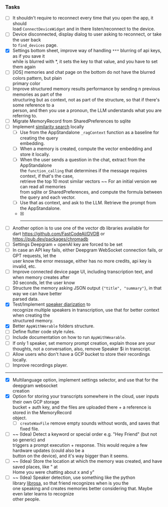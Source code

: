 ### Tasks

- [ ] It shouldn't require to reconnect every time that you open the app, it should  
  load `ConnectDeviceWidget` and in there listen/reconnect to the device.
- [ ] Device disconnected, display dialog to user asking to reconnect, or take the user back  
  to `find_devices` page.
- [x] Settings bottom sheet, improve way of handling `***` blurring of api keys, as if you save it  
  while is blurred with *, it sets the key to that value, and you have to set them again
- [ ] [iOS] memories and chat page on the bottom do not have the blurred colors pattern, but plain  
  primary color
- [ ] Improve structured memory results performance by sending n previous memories as part of the  
  structuring but as context, not as part of the structure, so that if there's some reference to a  
  person, and then you use a pronoun, the LLM understands what you are referring to.
- [ ] Migrate MemoryRecord from SharedPreferences to sqlite
- [ ] Implement [similarity search](https://www.pinecone.io/learn/vector-similarity/) locally
    - [ ] Use from the AppStandalone `_ragContext` function as a baseline for creating the query  
      embedding.
    - [ ] When a memory is created, compute the vector embedding and store it locally.
    - [ ] When the user sends a question in the chat, extract from the AppStandalone  
      the `function_calling` that determines if the message requires context, if that's the case,  
      retrieve the top 10 most similar vectors ~~ For an initial version we can read all memories  
      from sqlite or SharedPreferences, and compute the formula between the query and each vector.
    - [ ] Use that as context, and ask to the LLM. Retrieve the prompt from the AppStandalone.
    - [X] -----  
- [ ] Another option is to use one of the vector db libraries available for  
  dart https://github.com/FastCodeAI/DVDB or https://pub.dev/packages/chromadb
- [ ] Settings Deepgram + openAI key are forced to be set
- [ ] In case an API key fails, either Deepgram WebSocket connection fails, or GPT requests, let
  the  
  user know the error message, either has no more credits, api key is invalid, etc.
- [ ] Improve connected device page UI, including transcription text, and when memory creates
  after  
  30 seconds, let the user know
- [ ] Structure the memory asking JSON output `{"title", "summary"}`, in that way we can have
  better  
  parsed data.
- [x] Test/Implement [speaker diarization](https://developers.deepgram.com/docs/diarization) to  
  recognize multiple speakers in transcription, use that for better context when creating the  
  structured memory.
- [x] Better `AppWithWerable` folders structure.
- [ ] Define flutter code style rules.
- [ ] Include documentation on how to run `AppWithWearable`.
- [ ] If only 1 speaker, set memory prompt creation, explain those are your thoughts, not a
  conversation, also, remove Speaker $i in transcript.
- [ ] Allow users who don't have a GCP bucket to store their recordings locally.
- [ ] Improve recordings player.
---  

- [x] Multilanguage option, implement settings selector, and use that for the deepgram websocket  
  creation
- [x] Option for storing your transcripts somewhere in the cloud, user inputs their own GCP
  storage  
  bucket + auth key, and the files are uploaded there + a reference is stored in the MemoryRecord  
  object.
    - [ ] `createWavFile` remove empty sounds without words, and saves that fixed file.

- [ ] ~~ (Idea) Detect a keyword or special order e.g. "Hey Friend" (but not so generic) and  
  triggers a prompt execution + response. This would require a few hardware updates (could also be
  a  
  button on the device), and it's way bigger than it seems.
- [ ] ~~ (Idea) Store the location at which the memory was created, and have saved places, like "
  at  
  Home you were chatting about x and y"
- [ ] ~~ (Idea) Speaker detection, use something like the python  
  library [librosa](https://github.com/librosa/librosa), so that friend recognizes when is you the  
  one speaking and creates memories better considering that. Maybe even later learns to recognize  
  other people.
